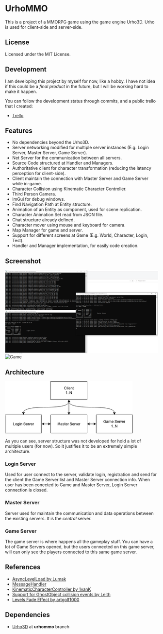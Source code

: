 # UrhoMMO
This is a project of a MMORPG game using the game engine Urho3D. Urho is used for client-side and server-side.

## License
Licensed under the MIT License.

## Development
I am developing this project by myself for now, like a hobby. I have not idea if this could be a *final product* in the future, but I will be working hard to make it happen.

You can follow the development status through commits, and a public trello that I created:
* [Trello](https://trello.com/b/yAHQ3Crm)

## Features
* No dependencies beyond the Urho3D.
* Server networking modified for multiple server instances (E.g. Login Server, Master Server, Game Server).
* Net Server for the communication between all servers.
* Source Code structured at Handler and Managers.
* Authoritative client for character transformation (reducing the latency perception for client-side).
* Client maintain the connection with Master Server and Game Server while in-game.
* Character Collision using Kinematic Character Controller.
* Third Person Camera.
* ImGui for debug windows.
* Find Navigation Path at Entity structure.
* Animation of an Entity as component, used for scene replication.
* Character Animation Set read from JSON file.
* Chat structure already defined.
* Character mover using mouse and keyboard for camera.
* Map Manager for game and server.
* Support for different screens at Game (E.g. World, Character, Login, Test).
* Handler and Manager implementation, for easily code creation.

## Screenshot
![Server](/Screenshot/image1.png?raw=true)
![Game](/Screenshot/image2.gif?raw=true)

## Architecture
![Architecture](/Screenshot/image3.png?raw=true)

As you can see, server structure was not developed for hold a lot of multiple users (for now). So it justifies it to be an extremely simple architecture.

### Login Server
Used for user connect to the server, validate login, registration and send for the client the Game Server list and Master Server connection info. When user has been conected to Game and Master Server, Login Server connection is closed.

### Master Server
Server used for maintain the communication and data operations between the existing servers. It is the *central* server.

### Game Server
The game server is where happens all the gameplay stuff. You can have a lot of Game Servers opened, but the users connected on this game server, will can only see the players connected to this same game server.

## References
* [AsyncLevelLoad by Lumak](https://github.com/Lumak/Urho3D-AsyncLevelLoad/)
* [MessageHandler](https://github.com/igorsegallafa/MessageHandler)
* [KinematicCharacterController by 1vanK](https://github.com/1vanK/Urho3DKinematicCharacterController/)
* [Support for GhostObject collision events by Leith](https://discourse.urho3d.io/t/support-for-ghostobject-collision-events/5215)
* [Levels Fade Effect by artgolf1000](https://discourse.urho3d.io/t/levels-fade-effect/2257)

## Dependencies
* [Urho3D](https://github.com/igorsegallafa/Urho3D/tree/urhommo) at **urhommo** branch
